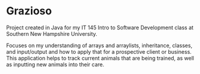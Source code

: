 # Grazioso

Project created in Java for my IT 145 Intro to Software Development class at Southern New Hampshire University. 

Focuses on my understanding of arrays and arraylists, inheritance, classes, and input/output and how to apply that for a prospective client or business. This application helps to track current animals that are being trained, as well as inputting new animals into their care. 
